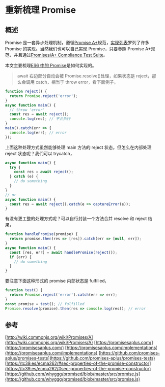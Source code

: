 # 重新梳理 Promise

## 概述

Promise 是一套异步处理机制，遵循[Promise A+](https://promisesaplus.com/)规范，[实现列表](https://promisesaplus.com/implementations)罗列了许多 Promise 的实现。当然我们也可以自己实现 Promise，只要参照 Promise A+规范，并且通过[Promises/A+ Compliance Test Suite](https://github.com/promises-aplus/promises-tests#readme)。

本文主要梳理[ES6 中的 Promise](https://tc39.es/ecma262/#sec-properties-of-the-promise-constructor)是如何实现的。

> await 右边部分自动会被 Promise.resolve()处理，如果状态是 reject，那么会调用 catch，相当于 throw error，看下面例子。

```javascript
function reject() {
  return Promise.reject('error');
}
async function main() {
  // throw 'error'
  const res = await reject();
  console.log(res); // 不会执行
}
main().catch(err => {
  console.log(err); // error
});
```

上面这种处理方式虽然能够处理 main 方法的 reject 状态，但怎么在内部处理 reject 状态呢？我们可以 trycatch，

```javascript
async function main() {
  try {
    const res = await reject();
  } catch (e) {
    // do something
  }
}
// or
async function main() {
  const res = await reject().catch(e => captureError(e));
}
```

有没有更工整的处理方式呢？可以自行封装一个方法合并 resolve 和 reject 结果，

```javascript
function handlePromise(promise) {
  return promise.then(res => [res]).catch(err => [null, err]);
}
async function main() {
  const [res, err] = await handlePromise(reject());
  if (err) {
    // do something
  }
}
```

要注意下面这种形式的 promise 内部状态是 fulfilled，

```javascript
function test() {
  return Promise.reject('error').catch(err => err);
}
const promise = test(); // fulfilled
Promise.resolve(promise).then(res => console.log(res)); // error
```

## 参考

[http://wiki.commonjs.org/wiki/Promises/A](http://wiki.commonjs.org/wiki/Promises/A)
[https://promisesaplus.com/](https://promisesaplus.com/)
[https://promisesaplus.com/implementations](https://promisesaplus.com/implementations)
[https://github.com/promises-aplus/promises-tests](https://github.com/promises-aplus/promises-tests)
[https://tc39.es/ecma262/#sec-properties-of-the-promise-constructor](https://tc39.es/ecma262/#sec-properties-of-the-promise-constructor)
[https://github.com/whyggg/promised/blob/master/src/promise.js](https://github.com/whyggg/promised/blob/master/src/promise.js)

